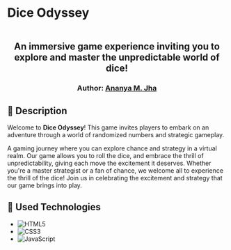 # Dice Odyssey 
<p align="center">
<img src=""> 
</p>  
<h2 align="center">
An immersive game experience inviting you to explore and master the unpredictable world of dice!
</h2>
<h3 align="center">
    Author: <a href="https://github.com/Ananya-Jha1208">Ananya M. Jha</a>
</h3>

## 🎲 Description

Welcome to **Dice Odyssey**! This game invites players to embark on an adventure through a world of randomized numbers and strategic gameplay.

A gaming journey where you can explore chance and strategy in a virtual realm. Our game allows you to roll the dice, and embrace the thrill of unpredictability, giving each move the excitement it deserves. Whether you're a master strategist or a fan of chance, we welcome all to experience the thrill of the dice! Join us in celebrating the excitement and strategy that our game brings into play.


## 🔧 Used Technologies

- ![HTML5](https://img.shields.io/badge/html5-%23E34F26.svg?style=for-the-badge&logo=html5&logoColor=white)
- ![CSS3](https://img.shields.io/badge/css3-%231572B6.svg?style=for-the-badge&logo=css3&logoColor=white) 
- ![JavaScript](https://img.shields.io/badge/javascript-%23323330.svg?style=for-the-badge&logo=javascript&logoColor=%23F7DF1E)
